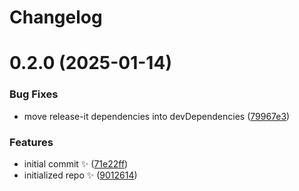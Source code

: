 # Changelog

# 0.2.0 (2025-01-14)

### Bug Fixes

- move release-it dependencies into devDependencies ([79967e3](https://github.com/JoshuaKGoldberg/import-local-or-npx/commit/79967e31ce83accda0bd9b15a3585e7b09bf53fb))

### Features

- initial commit ✨ ([71e22ff](https://github.com/JoshuaKGoldberg/import-local-or-npx/commit/71e22ff9c45aef2d00ec1919bfaff01b4b48f7ed))
- initialized repo ✨ ([9012614](https://github.com/JoshuaKGoldberg/import-local-or-npx/commit/9012614dbc4930058f92ee8d8cbecbfcfcd8ca47))
